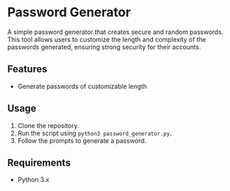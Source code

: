 # Password Generator

A simple password generator that creates secure and random passwords. This tool allows users to customize the length and complexity of the passwords generated, ensuring strong security for their accounts.

## Features
- Generate passwords of customizable length

## Usage
1. Clone the repository.
2. Run the script using `python3 password_generator.py`.
3. Follow the prompts to generate a password.

## Requirements
- Python 3.x
